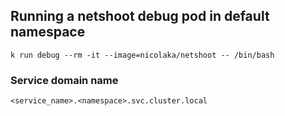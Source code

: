 ## Running a netshoot debug pod in default namespace
```
k run debug --rm -it --image=nicolaka/netshoot -- /bin/bash
```

### Service domain name

`<service_name>.<namespace>.svc.cluster.local`